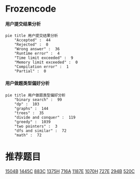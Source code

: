 # Frozencode

<!-- tabs:start -->



#### **用户提交结果分析**

```mermaid
pie title 用户提交结果分析
    "Accepted" :  44
    "Rejected" :  0
    "Wrong answer" :  36
    "Runtime error" :  4
    "Time limit exceeded" :  9
    "Memory limit exceeded" :  0
    "Compilation error" :  1
    "Partial" :  0
```

#### **用户做题类型偏好分析**

```mermaid
pie title 用户做题类型偏好分析
    "binary search" :  99
    "dp" :  103
    "graphs" :  144
    "trees" :  35
    "divide and conquer" :  119
    "greedy" :  1039
    "two pointers" :  3
    "dfs and similar" :  72
    "math" :  72
```



<!-- tabs:end -->
# 推荐题目
[1504B](https://codeforces.com/contest/1504/problem/B)
[1445C](https://codeforces.com/contest/1445/problem/C)
[883C](https://codeforces.com/contest/883/problem/C)
[1375H](https://codeforces.com/contest/1375/problem/H)
[716A](https://codeforces.com/contest/716/problem/A)
[1187E](https://codeforces.com/contest/1187/problem/E)
[1070H](https://codeforces.com/contest/1070/problem/H)
[727E](https://codeforces.com/contest/727/problem/E)
[294B](https://codeforces.com/contest/294/problem/B)
[520C](https://codeforces.com/contest/520/problem/C)
